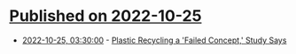 # [Published on 2022-10-25](index.md)

* [2022-10-25, 03:30:00](https://news.slashdot.org/story/22/10/24/213208/plastic-recycling-a-failed-concept-study-says?utm_source=rss1.0mainlinkanon&utm_medium=feed) - [Plastic Recycling a 'Failed Concept,' Study Says](https://news.slashdot.org/story/22/10/24/213208/plastic-recycling-a-failed-concept-study-says?utm_source=rss1.0mainlinkanon&utm_medium=feed)
